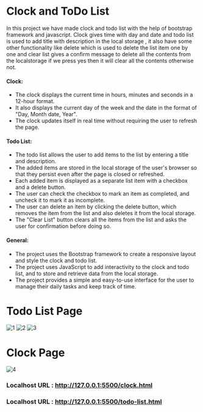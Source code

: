 # Clock and ToDo List
In this project we have made clock and todo list with the help of bootstrap framework and javascript.  Clock gives time with day and date and todo list is used to add title with description in the local storage , it also have some other functionality like delete which is used to delete the list item one by one and clear list gives a confirm message to delete all the contents from the localstorage if we press yes then it will clear all the contents otherwise not.

#### Clock:
* The clock displays the current time in hours, minutes and seconds in a 12-hour format.
* It also displays the current day of the week and the date in the format of "Day, Month date, Year".
* The clock updates itself in real time without requiring the user to refresh the page.
#### Todo List:
* The todo list allows the user to add items to the list by entering a title and description.
* The added items are stored in the local storage of the user's browser so that they persist even after the page is closed or refreshed.
* Each added item is displayed as a separate list item with a checkbox and a delete button.
* The user can check the checkbox to mark an item as completed, and uncheck it to mark it as incomplete.
* The user can delete an item by clicking the delete button, which removes the item from the list and also deletes it from the local storage.
* The "Clear List" button clears all the items from the list and asks the user for confirmation before doing so.
#### General:
* The project uses the Bootstrap framework to create a responsive layout and style the clock and todo list.
* The project uses JavaScript to add interactivity to the clock and todo list, and to store and retrieve data from the local storage.
* The project provides a simple and easy-to-use interface for the user to manage their daily tasks and keep track of time.

# Todo List Page
![1](https://user-images.githubusercontent.com/82877515/179305237-c28e5b8d-4f12-4346-af3a-4ca07e2a6397.png)
![2](https://user-images.githubusercontent.com/82877515/179305266-9aa6e19a-93a6-40c2-85da-61f1e054ba11.png)
![3](https://user-images.githubusercontent.com/82877515/179305278-d082cdc6-28e6-4dc3-a6ef-1e82cac3bde7.png)

# Clock Page
![4](https://user-images.githubusercontent.com/82877515/179305311-33ef21a4-7d3b-4b6c-9dd3-47999dc2582b.png)

### Localhost URL : http://127.0.0.1:5500/clock.html
### Localhost URL : http://127.0.0.1:5500/todo-list.html
